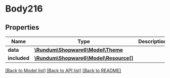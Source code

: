 # Body216

## Properties
Name | Type | Description | Notes
------------ | ------------- | ------------- | -------------
**data** | [**\Rundum\Shopware6\Model\Theme**](Theme.md) |  | [optional] 
**included** | [**\Rundum\Shopware6\Model\Resource[]**](Resource.md) |  | [optional] 

[[Back to Model list]](../../README.md#documentation-for-models) [[Back to API list]](../../README.md#documentation-for-api-endpoints) [[Back to README]](../../README.md)

